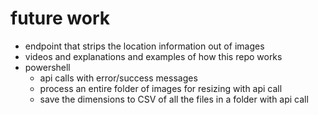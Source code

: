 # future work

* endpoint that strips the location information out of images
* videos and explanations and examples of how this repo works
* powershell
	* api calls with error/success messages
	* process an entire folder of images for resizing with api call
	* save the dimensions to CSV of all the files in a folder with api call
